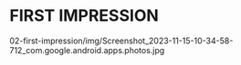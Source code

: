 # FIRST IMPRESSION
02-first-impression/img/Screenshot_2023-11-15-10-34-58-712_com.google.android.apps.photos.jpg
